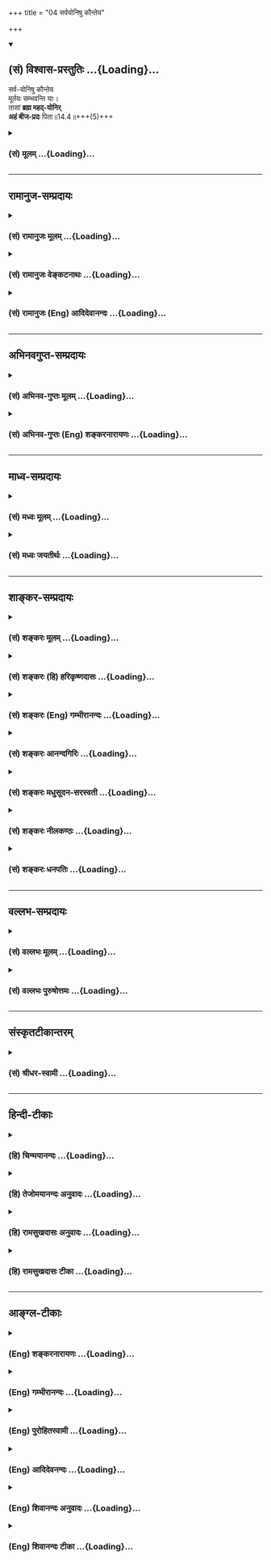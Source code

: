 +++
title = "04 सर्वयोनिषु कौन्तेय"

+++
<div class="js_include" newlevelforh1="2" title="(सं) विश्वास-प्रस्तुतिः" unfilled url="/purANam_vaiShNavam/mahAbhAratam/06-bhIShma-parva/03-bhagavad-gItA-parva/saMskRtam/vishvAsa-prastutiH/14_guNa-traya-vibhAga-y/04_sarvayoniShu_kaun.md">
<details open><summary><h2>(सं) विश्वास-प्रस्तुतिः ...{Loading}...</h2></summary>

सर्व-योनिषु कौन्तेय  
मूर्तयः सम्भवन्ति याः।  
तासां **ब्रह्म महद्-योनिर्**  
**अहं बीज-प्रदः** पिता॥14.4॥+++(5)+++
</details>
</div>
<div class="js_include collapsed" newlevelforh1="3" title="(सं) मूलम्" unfilled url="/purANam_vaiShNavam/mahAbhAratam/06-bhIShma-parva/03-bhagavad-gItA-parva/saMskRtam/mUlam/14_guNa-traya-vibhAga-y/04_sarvayoniShu_kaun.md">
<details><summary><h3>(सं) मूलम् ...{Loading}...</h3></summary>

सर्वयोनिषु कौन्तेय मूर्तयः सम्भवन्ति याः।  
तासां ब्रह्म महद्योनिरहं बीजप्रदः पिता।।14.4।।
</details>
</div>


_________________
## रामानुज-सम्प्रदायः
<div class="js_include collapsed" newlevelforh1="3" title="(सं) रामानुजः मूलम्" unfilled url="/purANam_vaiShNavam/mahAbhAratam/06-bhIShma-parva/03-bhagavad-gItA-parva/saMskRtam/rAmAnujaH/mUlam/14_guNa-traya-vibhAga-y/04_sarvayoniShu_kaun.md">
<details><summary><h3>(सं) रामानुजः मूलम् ...{Loading}...</h3></summary>

।।14.4।। सर्वासु देवगन्धर्वयक्षराक्षसमनुष्यपशुमृगपक्षिसरीसृपादिषु
**योनिषु** तत्तन्**मूर्तयः** **याः संभवन्ति** जायन्ते **तासां ब्रह्म
महद् योनिः** कारणं मया संयोजितचेतनवर्गा महदादिविशेषान्तावस्था प्रकृतिः
कारणम् इत्यर्थः। **अहं बीजप्रदः पिता** तत्र तत्र च तत्तत्कर्मानुगुण्येन
चेतनवर्गस्य संयोजकः च अहम् इत्यर्थः। एवं सर्गादौ प्राचीनकर्मवशाद्
अचित्संसर्गेण देवादियोनिषु जातानां पुनः पुनः देवादिभावेन जन्महेतुम् आह
--

</details>
</div>
<div class="js_include collapsed" newlevelforh1="3" title="(सं) रामानुजः वेङ्कटनाथः" unfilled url="/purANam_vaiShNavam/mahAbhAratam/06-bhIShma-parva/03-bhagavad-gItA-parva/saMskRtam/rAmAnujaH/venkaTanAthaH/14_guNa-traya-vibhAga-y/04_sarvayoniShu_kaun.md">
<details><summary><h3>(सं) रामानुजः वेङ्कटनाथः ...{Loading}...</h3></summary>

  
  
।।14.4।। एवमनेन श्लोकेन प्राकृतनैमित्तिकसृष्ट्योः स्वाधीनत्वमुक्तम् अथ
नित्यसृष्टिरपि स्वेनैव कृतेत्युच्यतेसर्वयोनिषु इति श्लोकेन। श्लोकयोः
पुनरुक्तिपरिहारमभिप्रेत्याहकार्यावस्थोऽपीति।
नित्यसर्गावच्छिन्नोऽपीत्यर्थः। हिरण्यगर्भमूलचतुर्विधसृष्टेः
समनन्तरमप्याप्रलयात्क्षुद्रेष्वपि जन्तुषु या सन्ततिः; तत्रापि नेश्वरः
स्वयमुदासीनः सन्नन्यैः कारयतीत्यभिप्रायेण सर्वयोनिशब्द
इत्याहदेवगन्धर्वेत्यादिना। प्रमाणसिद्धं प्रतिनियतकारणवस्तुवैजात्यलक्षणं
वैचित्र्यं स्रष्टुः स्वस्य विचित्रशक्तियोगज्ञप्तयेयाः इति
प्रसिद्धवन्निर्देशेनानूद्यत इत्यभिप्रायेणाहतत्तन्मूर्तय इति। सम्भवन्ति
इत्यस्य सम्भावनार्थताव्युदासार्थमुपादानोपादेयभावज्ञापनार्थं चाहजायन्त
इति। अव्यवहितोपादानत्वाद्यभावात्कारणमित्युक्तम्। चित्सम्पर्कविरहे
सर्वेश्वराधिष्ठानविरहे च केवलस्याचिन्मात्रस्य हेतुत्वायोगमभिप्रेत्याहमया
संयोजितचेतनवर्गेति। सर्वयोनिषु इत्यादिना निर्दिश्यमानचरमव्यष्टिसृष्टौ
बहुयोनिकतया प्रतीयमानायां च कथमेकस्या मूलप्रकृतेर्योनित्वं इत्यत्राह --
महदादिविशेषान्तावस्थेति। विशेषाः पञ्चभूतानि। अत्र को बीजशब्दार्थः किञ्च
पितृत्वव्यपदेशहेतुभूतं तत्प्रदानंतासां ब्रह्म महद्योनिरहं बीजप्रदः पिता
इत्यनेन च सेश्वरसाङ्ख्यवत् प्रकृतेरेवोपादानत्वम्; ईश्वरस्य च
केवलनिमित्तत्वं प्रतीयते; तच्च श्रुतिविरुद्धम् एकस्यामेव च
योनावेकस्मिन्नेवाविषमे पितरि जायमानानां वैचित्र्यं किन्निबन्धनं
इत्यत्राहतत्र तत्रेति। महद्ब्रह्म योनिः इति पूर्वश्लोकोक्ता
प्रकृतिरत्रापि स्वशब्देनोपात्ता। तत्र गर्भशब्दस्थानीयो
बीजशब्दस्तत्तत्सृष्ट्यनुगुणचेतनवाचीति भावः।  
  

</details>
</div>
<div class="js_include collapsed" newlevelforh1="3" title="(सं) रामानुजः (Eng) आदिदेवानन्दः" unfilled url="/purANam_vaiShNavam/mahAbhAratam/06-bhIShma-parva/03-bhagavad-gItA-parva/saMskRtam/rAmAnujaH/english/AdidevAnandaH/14_guNa-traya-vibhAga-y/04_sarvayoniShu_kaun.md">
<details><summary><h3>(सं) रामानुजः (Eng) आदिदेवानन्दः ...{Loading}...</h3></summary>

14.4 In all wombs such as those of gods, Gandharvas, Yaksas, Raksasas,
men, animals, beasts, birds, serpents etc., whatever forms are generated, the brahman (Prakrti) is the 'great womb' or cause. Beginning from Mahat and ending with the five elements, Prakrti, with the mass of conscient selves imbedded by Me in it, is the cause. I am the sowing father. The meaning is that I am the imbedder of the multiplex of conscient selves according to each one's Karma. Now, He teaches the cause of continuing births as divinities etc., of those born in this manner at the beginning of a cycle of creation. It is due to the conjunction of these beings with Prakrti, in keeping with their old Karmas:

</details>
</div>


_________________
## अभिनवगुप्त-सम्प्रदायः
<div class="js_include collapsed" newlevelforh1="3" title="(सं) अभिनव-गुप्तः मूलम्" unfilled url="/purANam_vaiShNavam/mahAbhAratam/06-bhIShma-parva/03-bhagavad-gItA-parva/saMskRtam/abhinava-guptaH/mUlam/14_guNa-traya-vibhAga-y/04_sarvayoniShu_kaun.md">
<details><summary><h3>(सं) अभिनव-गुप्तः मूलम् ...{Loading}...</h3></summary>

।।14.4।। अत एव -- सर्वयोनिष्विति। सर्वासु योनिषु आदिकारणतया +++(S;
आद्यकारणतया)+++ बृंहिका भगवच्छक्तिः सकलसंसारजननस्वभावा +++(;K -- वमनस्वभावा)+++
माता। पिता त्वहं शक्तिमान् अव्यपदेश्यः।

</details>
</div>
<div class="js_include collapsed" newlevelforh1="3" title="(सं) अभिनव-गुप्तः (Eng) शङ्करनारायणः" unfilled url="/purANam_vaiShNavam/mahAbhAratam/06-bhIShma-parva/03-bhagavad-gItA-parva/saMskRtam/abhinava-guptaH/english/shankaranArAyaNaH/14_guNa-traya-vibhAga-y/04_sarvayoniShu_kaun.md">
<details><summary><h3>(सं) अभिनव-गुप्तः (Eng) शङ्करनारायणः ...{Loading}...</h3></summary>

14.4 Sarvayonisu etc. In all the wombs (whatever gives birth to
anything), the expansive Energy of the Bhagavat exists as the prime
cause; and hence It is the Mother having the innate nature of giving
birth to the entire world process. But I am the Father, the Energetic,
the Inexplicable.

</details>
</div>


_________________
## माध्व-सम्प्रदायः
<div class="js_include collapsed" newlevelforh1="3" title="(सं) मध्वः मूलम्" unfilled url="/purANam_vaiShNavam/mahAbhAratam/06-bhIShma-parva/03-bhagavad-gItA-parva/saMskRtam/madhvaH/mUlam/14_guNa-traya-vibhAga-y/04_sarvayoniShu_kaun.md">
<details><summary><h3>(सं) मध्वः मूलम् ...{Loading}...</h3></summary>

।।14.4।। Sri Madhvacharya did not comment on this sloka.

</details>
</div>
<div class="js_include collapsed" newlevelforh1="3" title="(सं) मध्वः जयतीर्थः" unfilled url="/purANam_vaiShNavam/mahAbhAratam/06-bhIShma-parva/03-bhagavad-gItA-parva/saMskRtam/madhvaH/jayatIrthaH/14_guNa-traya-vibhAga-y/04_sarvayoniShu_kaun.md">
<details><summary><h3>(सं) मध्वः जयतीर्थः ...{Loading}...</h3></summary>

।।14.4।। Sri Jayatirtha did not comment on this sloka.

</details>
</div>


_________________
## शाङ्कर-सम्प्रदायः
<div class="js_include collapsed" newlevelforh1="3" title="(सं) शङ्करः मूलम्" unfilled url="/purANam_vaiShNavam/mahAbhAratam/06-bhIShma-parva/03-bhagavad-gItA-parva/saMskRtam/shankaraH/mUlam/14_guNa-traya-vibhAga-y/04_sarvayoniShu_kaun.md">
<details><summary><h3>(सं) शङ्करः मूलम् ...{Loading}...</h3></summary>

।।14.4।। --,देवपितृमनुष्यपशुमृगादि**सर्वयोनिषु कौन्तेय;** मूर्तयः
देहसंस्थानलक्षणाः मूर्छिताङ्गावयवाः **मूर्तयः संभवन्ति याः; तासां**
मूर्तीनां **ब्रह्म महत्** सर्वावस्थं **योनिः** कारणम् **अहम्** ईश्वरः
**बीजप्रदः** गर्भाधानस्य कर्ता **पिता**।। के गुणाः कथं बध्नन्तीति; उच्यते
--,

</details>
</div>
<div class="js_include collapsed" newlevelforh1="3" title="(सं) शङ्करः (हि) हरिकृष्णदासः" unfilled url="/purANam_vaiShNavam/mahAbhAratam/06-bhIShma-parva/03-bhagavad-gItA-parva/saMskRtam/shankaraH/hindI/harikRShNadAsaH/14_guNa-traya-vibhAga-y/04_sarvayoniShu_kaun.md">
<details><summary><h3>(सं) शङ्करः (हि) हरिकृष्णदासः ...{Loading}...</h3></summary>

।।14.4।। हे कुन्तीपुत्र देव; पितृ; मनुष्य; पशु और मृग आदि समस्त
योनियोंमें जो मूर्तियाँ; अर्थात् शरीराकार अलगअलग अङ्गोंके अवयवोंकी
रचनायुक्त व्यक्तियाँ उत्पन्न होती हैं; उन सब मूर्तियोंकी सब प्रकारसे
स्थित महत् ब्रह्मरूप मेरी माया तो गर्भ धारण करनेवाली योनि है; और मैं
ईश्वर बीज प्रदान करनेवाला अर्थात् गर्भाधान करनेवाला पिता हूँ।

</details>
</div>
<div class="js_include collapsed" newlevelforh1="3" title="(सं) शङ्करः (Eng) गम्भीरानन्दः" unfilled url="/purANam_vaiShNavam/mahAbhAratam/06-bhIShma-parva/03-bhagavad-gItA-parva/saMskRtam/shankaraH/english/gambhIrAnandaH/14_guNa-traya-vibhAga-y/04_sarvayoniShu_kaun.md">
<details><summary><h3>(सं) शङ्करः (Eng) गम्भीरानन्दः ...{Loading}...</h3></summary>

14.4 O son of Kunti, yah, whatever; murtayah, forms-that have their
parts and limbs integrated, which is characteristic of the formation of
bodies; sambhavanti, are born; sarva-yonisu, from all wombs-from the
wombs of gods, manes, humans, cattle, beasts, etc.; tasam, of them, of
those forms; mahat brahma, the great-sustainer, which exists as all the
(various) forms; is the yonih, womb, source. Aham, I, God; am the pita,
father; bija-pradah, who desposits the seed, the agent of impregnation.
(Now) is being stated which are the alities and how they bind:

</details>
</div>
<div class="js_include collapsed" newlevelforh1="3" title="(सं) शङ्करः आनन्दगिरिः" unfilled url="/purANam_vaiShNavam/mahAbhAratam/06-bhIShma-parva/03-bhagavad-gItA-parva/saMskRtam/shankaraH/AnandagiriH/14_guNa-traya-vibhAga-y/04_sarvayoniShu_kaun.md">
<details><summary><h3>(सं) शङ्करः आनन्दगिरिः ...{Loading}...</h3></summary>

।।14.4।। ननु कथमुक्तकारणानुरोधेन हिरण्यगर्भोद्भवमभ्युपेत्य
भूतानामुत्पत्तिरुच्यते देवादिजातिविशेषेषु देहविशेषाणां कारणान्तरस्य
संभवात्तत्राह -- **सर्वयोनिष्विति।** तत्र तत्र हेत्वन्तरप्रतिभासे
कुतोऽस्य हेतुत्वमित्याशङ्क्य तद्रूपेणास्यैवावस्थानादित्याह --
**सर्वावस्थमिति।**

</details>
</div>
<div class="js_include collapsed" newlevelforh1="3" title="(सं) शङ्करः मधुसूदन-सरस्वती" unfilled url="/purANam_vaiShNavam/mahAbhAratam/06-bhIShma-parva/03-bhagavad-gItA-parva/saMskRtam/shankaraH/madhusUdana-sarasvatI/14_guNa-traya-vibhAga-y/04_sarvayoniShu_kaun.md">
<details><summary><h3>(सं) शङ्करः मधुसूदन-सरस्वती ...{Loading}...</h3></summary>

।।14.4।। ननु कथं सर्वभूतानां ततः संभवो देवादिदेहविशेषाणां
कारणान्तरसंभवादित्याशङ्क्याह -- सर्वयोनिष्विति।
देवपितृमनुष्यपशुमृगादिसर्वयोनिषु या मूर्तयो
जरायुजाण्डजस्वेदजोद्भिज्जादिभेदेन विलक्षणविविधसंस्थानास्तनवः संभवन्ति हे
कौन्तेय; तासां मूर्तीनां तत्तत्कारणभावापन्नं महत् ब्रह्मैव
योनिर्मातृस्थानीयां। अहं परमेश्वरो बीजप्रदो गर्भाधानस्य कर्ता पिता। तेन
महतो ब्रह्मण एवावस्थाविशेषाः  
  
कारणान्तराणीति युक्तमुक्तं संभवः सर्वभूतानां ततो भवतीति।

</details>
</div>
<div class="js_include collapsed" newlevelforh1="3" title="(सं) शङ्करः नीलकण्ठः" unfilled url="/purANam_vaiShNavam/mahAbhAratam/06-bhIShma-parva/03-bhagavad-gItA-parva/saMskRtam/shankaraH/nIlakaNThaH/14_guNa-traya-vibhAga-y/04_sarvayoniShu_kaun.md">
<details><summary><h3>(सं) शङ्करः नीलकण्ठः ...{Loading}...</h3></summary>

।।14.4।। किंच सर्वेषु भूतेषु योनिषु उपादानभूतेषु पृथिव्यामोषधय इव या
मूर्तयः शरीराणि सुरनरतिर्यक्स्थावरात्मकानि चतुर्विधानि संभवन्ति तासां
मूर्तीनां ब्रह्ममहत्पूर्वोक्तं महतो ब्रह्म ब्रह्ममहत्।
राजदन्तादित्वादुपसर्जनस्य परनिपातः। मायैव योनिरित्यर्थः। अहं तु तासां
बीजप्रदः पिता तास्वपि स्वप्रतिबिम्बस्यार्पयिता। यथा पुरुषो
भार्यायामनुशयिसंपृक्तं रेतो निषिञ्चति ततो भार्यातः पिण्डोत्पत्तिः
रेतोंशतस्तत्र चैतन्योत्पत्तिरिति चैतन्यविशिष्टस्य पिण्डस्य पिताऽहं माता
च मायेत्यर्थः।

</details>
</div>
<div class="js_include collapsed" newlevelforh1="3" title="(सं) शङ्करः धनपतिः" unfilled url="/purANam_vaiShNavam/mahAbhAratam/06-bhIShma-parva/03-bhagavad-gItA-parva/saMskRtam/shankaraH/dhanapatiH/14_guNa-traya-vibhAga-y/04_sarvayoniShu_kaun.md">
<details><summary><h3>(सं) शङ्करः धनपतिः ...{Loading}...</h3></summary>

।।14.4।। न केवलं सृष्ट्युपक्रमे एव प्रकृतेः योनिरहं च गर्भाधानकर्ता अपितु
सर्वदैवेत्याह -- सर्वयोनिष्विति। सर्वाषु योनिषु मनुष्याद्यासु निषु या
मूर्तयो देहसंस्थानलक्षणाः संभवन्ति हे कैन्तेय; यथा तव कुन्ती तथा तासां
ब्रह्म महत्तत्रतत्र तत्तत्कारणरुपेणावस्थितं योनिः कारणमहमीशो बीजप्रदः
गर्भाधानस्य कर्ता पिता। तथाच प्रकृतेरेवावस्थाविशेषेषु कारणान्तरेषु
गर्भाधानकर्तुः परमेस्वरस्यैव सर्वत्र सत्त्वात् युक्तमुक्तं संभवः
सर्वभूतानां ततो भवति भारतेति।

</details>
</div>


_________________
## वल्लभ-सम्प्रदायः
<div class="js_include collapsed" newlevelforh1="3" title="(सं) वल्लभः मूलम्" unfilled url="/purANam_vaiShNavam/mahAbhAratam/06-bhIShma-parva/03-bhagavad-gItA-parva/saMskRtam/vallabhaH/mUlam/14_guNa-traya-vibhAga-y/04_sarvayoniShu_kaun.md">
<details><summary><h3>(सं) वल्लभः मूलम् ...{Loading}...</h3></summary>

।।14.4।। एवं कार्यावस्थोऽयं चिदचित्प्रकृतिसर्गो मयैव कृत इति
सर्वयोनिष्विति। नेदमपूर्वतरमिवोच्यते किन्तु सर्वत्रैवमेव लोके दृश्यत
इत्याह एकः पिताऽन्यत्क्षेत्रमिति। तत्र तासां भूतमूर्तीनां महद्ब्रह्म
योनिः; अहं बीजप्रदः पितेति वस्तुतोऽवसेयम्। अत एव विष्णुपुराणादौ
लक्ष्मीनारायणौ गौरीशङ्करौ सर्वत्र स्त्रीपुम्भावापन्नस्वरूपौ निरूपितौ।

</details>
</div>
<div class="js_include collapsed" newlevelforh1="3" title="(सं) वल्लभः पुरुषोत्तमः" unfilled url="/purANam_vaiShNavam/mahAbhAratam/06-bhIShma-parva/03-bhagavad-gItA-parva/saMskRtam/vallabhaH/puruShottamaH/14_guNa-traya-vibhAga-y/04_sarvayoniShu_kaun.md">
<details><summary><h3>(सं) वल्लभः पुरुषोत्तमः ...{Loading}...</h3></summary>

  
  
।।14.4।। नन्वनेकविधवस्तूनामनेकयोनिषु नानाविधप्रतीतौ कथमेकयोनित्वं इत्यत
आह -- सर्वयोनिष्विति। पूर्वं तु सर्वोत्पत्तिरूपसर्वयोन्युत्पत्तिः; ततः
सर्वयोनिषु हे कौन्तेय या मूर्तयः स्वरूपाणि सम्भवन्ति; तासां महद्ब्रह्म
प्रकृतियोनिरुत्पत्तिस्थानं मातृस्थानीयं बीजप्रदः इच्छाज्ञानात्मकबीजप्रदः
पिता उत्पादकः; अहमेवेत्यर्थः। तदेव ब्रह्म मदिच्छया नानायोनिरूपेण भूत्वा
भासते इत्यर्थः।  
  

</details>
</div>


_________________
## संस्कृतटीकान्तरम्
<div class="js_include collapsed" newlevelforh1="3" title="(सं) श्रीधर-स्वामी" unfilled url="/purANam_vaiShNavam/mahAbhAratam/06-bhIShma-parva/03-bhagavad-gItA-parva/saMskRtam/shrIdhara-svAmI/14_guNa-traya-vibhAga-y/04_sarvayoniShu_kaun.md">
<details><summary><h3>(सं) श्रीधर-स्वामी ...{Loading}...</h3></summary>

।।14.4।। न केवलं सृष्ट्युपक्रम एव मदधिष्ठिताभ्यां प्रकृतिपुरुषाभ्यामयं
भूतोत्पत्तिप्रकारः अपितु सर्वदैवेत्याह **-- सर्वयोनिष्विति**। सर्वासु
योनिषु मनुष्याद्यासु या मूर्तयः स्थावरजङ्गमात्मिका उत्पद्यन्ते तासां
मूर्तीनां महद्ब्रह्म प्रकृतिः योनिर्मातृस्थानीया। अहं च बीजप्रदः
गर्भाधानादिकर्ता पिता।

</details>
</div>


_________________
## हिन्दी-टीकाः
<div class="js_include collapsed" newlevelforh1="3" title="(हि) चिन्मयानन्दः" unfilled url="/purANam_vaiShNavam/mahAbhAratam/06-bhIShma-parva/03-bhagavad-gItA-parva/hindI/chinmayAnandaH/14_guNa-traya-vibhAga-y/04_sarvayoniShu_kaun.md">
<details><summary><h3>(हि) चिन्मयानन्दः ...{Loading}...</h3></summary>

।।14.4।। सृष्टि की ओर एक दृष्टिक्षेप करने से ही यह ज्ञान होता है कि यहाँ
प्राणियों की निरन्तर उत्पत्ति हो रही है। मृत प्राणियों का स्थान असंख्य
नवजात जीव लेते रहते हैं। मनुष्य; पशु; मृग; वनस्पति इन सभी योनियों में
यही प्रक्रिया निरन्तर चल रही है। ये सभी प्राणी जड़ और चेतन के संयोग से
ही बने हैं। इनमें विषमता या भेद जड़ उपाधियों के कारण है; जबकि सभी में
चेतन तत्त्व एक ही है। यह जड़ प्रकृति ही महद्ब्रह्म शब्द से इंगित की गई
है। भगवान् श्रीकृष्ण अपने सच्चिदानन्दस्वरूप के साथ तादात्म्य करके कहते
हैं; इस प्रकृति रूप योनि में बीज की स्थापना करने वाला पिता मैं हूँ। उनका
यह कथन लाक्षणिक है। जैसा कि पूर्व श्लोक की व्याख्या में हम देख चुके है;
प्रकृति में परमात्मा का चैतन्यरूप में व्यक्त होना ही उनके द्वारा बीज
स्थापित करना है; जिसके फलस्वरूप वह जड़ प्रकृति चेतन होकर कार्यक्षम होती
है जैसे वाष्पशक्ति से युक्त होने पर ही इन्जिन में गति आती है; अन्यथा वह
एक आकार विशेष में लोहमात्र होता है यही स्थिति चैतन्य के बिना शरीर; मन और
बुद्धि उपाधियों की भी होती है। एक अविवाहित पुरुष में प्रजनन की क्षमता
होने मात्र से ही वह किसी का पिता नहीं कहलाया जा सकता। इसके लिये
विवाहोपरान्त उसे गर्भ में अपना बीज स्थापित करना होता है। इसी प्रकार;
प्रकृति के बिना केवल पुरुष स्वयं को व्यक्त नहीं कर सकता। इसी सिद्धान्त
को भगवान् यहाँ सारांश में बताते हैं कि वे सम्पूर्ण विश्व के सनातन पिता
हैं; जो विश्व मञ्च पर जीवननाटक के मंचन की व्यवस्था करते हैं। यद्यपि अन्य
धर्म के अनुयायियों के द्वारा हमें यह विश्वास दिलाने का प्रयत्न किया जाता
है कि ईश्वर का जगत्पितृत्व केवल ईसाई धर्म ने ही सर्वप्रथम पहचाना और
मान्य किया; तथापि वस्तुस्थिति इस धारणा का खण्डन ही करती है; क्योंकि ईसा
मसीह से हजारों वर्ष पूर्व गीता का उपदेश अर्जुन को दिया गया था।
अधिकसेअधिक हम इतना ही कह सकते हैं कि इस विचार को ईसा मसीह ने अपने से
पूर्व विद्यमान धर्मों से ही लिया होगा। हिन्दुओं ने ईश्वर के जगत्पितृत्व
पर अधिक बल नहीं दिया। यद्यपि यह कल्पना काव्यात्मक है; तथापि सैद्धान्तिक
दृष्टि से अधिक युक्तिसंगत नहीं कही जा सकती। परन्तु; सामान्य जनता को यह
कल्पना सरलता से बोधगम्य होने के कारण पश्चात् के धर्म संस्थापकों ने इसे
पूर्वकालीन धर्मों से उदारतापूर्वक स्वीकार कर लिया। इस अध्याय के मुख्य
विषय का प्रारम्भ करते हुये भगवान् श्रीकृष्ण बताते हैं कि प्रकृति के वे
गुण कौन से हैं और वे किस प्रकार आत्मा को अनात्मा के साथ बांध देते हैं

</details>
</div>
<div class="js_include collapsed" newlevelforh1="3" title="(हि) तेजोमयानन्दः अनुवादः" unfilled url="/purANam_vaiShNavam/mahAbhAratam/06-bhIShma-parva/03-bhagavad-gItA-parva/hindI/tejomayAnandaH/anuvAdaH/14_guNa-traya-vibhAga-y/04_sarvayoniShu_kaun.md">
<details><summary><h3>(हि) तेजोमयानन्दः अनुवादः ...{Loading}...</h3></summary>

।।14.4।। हे कौन्तेय ! समस्त योनियों में जितनी मूर्तियाँ (शरीर) उत्पन्न
होती हैं, उन सबकी योनि अर्थात् गर्भ है महद्ब्रह्म और मैं बीज की स्थापना
करने वाला पिता हूँ।।

</details>
</div>
<div class="js_include collapsed" newlevelforh1="3" title="(हि) रामसुखदासः अनुवादः" unfilled url="/purANam_vaiShNavam/mahAbhAratam/06-bhIShma-parva/03-bhagavad-gItA-parva/hindI/rAmasukhadAsaH/anuvAdaH/14_guNa-traya-vibhAga-y/04_sarvayoniShu_kaun.md">
<details><summary><h3>(हि) रामसुखदासः अनुवादः ...{Loading}...</h3></summary>

।।14.4।। हे कुन्तीनन्दन ! सम्पूर्ण योनियोंमें प्राणियोंके जितने शरीर पैदा
होते हैं, उन सबकी मूल प्रकृति तो माता है और मैं बीज-स्थापन करनेवाला पिता
हूँ।

</details>
</div>
<div class="js_include collapsed" newlevelforh1="3" title="(हि) रामसुखदासः टीका" unfilled url="/purANam_vaiShNavam/mahAbhAratam/06-bhIShma-parva/03-bhagavad-gItA-parva/hindI/rAmasukhadAsaH/TIkA/14_guNa-traya-vibhAga-y/04_sarvayoniShu_kaun.md">
<details><summary><h3>(हि) रामसुखदासः टीका ...{Loading}...</h3></summary>

।।14.4।।***व्याख्या --***  **सर्वयोनिषु कौन्तेय मूर्तयः सम्भवन्ति याः
--** जरायुज (जेरके साथ पैदा होनेवाले मनुष्य; पशु आदि); अण्डज (अण्डेसे
उत्पन्न होनेवाले पक्षी; सर्प आदि); स्वेदज (पसीनेसे उत्पन्न होनेवाले जूँ;
लीख आदि) और उद्भिज्ज (पृथ्वीको फोड़कर उत्पन्न होनेवाले वृक्ष; लता आदि)
-- सम्पूर्ण प्राणियोंकी उत्पत्तिके ये चार खानि अर्थात् स्थान हैं। इन
चारोंमेंसे एकएक स्थानसे लाखों योनियाँ पैदा होती हैं। उन लाखों
योनियोंमेंसे एकएक योनिमें भी जो प्राणी पैदा होते हैं; उन सबकी आकृति
अलगअलग होती है। एक योनिमें; एक जातिमें पैदा होनेवाले प्राणियोंकी
आकृतिमें भी स्थूल या सूक्ष्म भेद रहता है अर्थात् एक समान आकृति किसीकी भी
नहीं मिलती। जैसे; एक मनुष्ययोनिमें अरबों वर्षोंसे अरबों शरीर पैदा होते
चले आये हैं; पर आजतक किसी भी मनुष्यकी आकृति परस्पर नहीं मिलती। इस
विषयमें किसी कविने कहा है -- **पाग भाग वाणी प्रकृति; आकृति वचन विवेक।  
  
** अक्षर मिलत न एकसे; देखे देश अनेक।। अर्थात् पगड़ी; भाग्य; वाणी (कण्ठ);
स्वभाव; आकृति; शब्द; विचारशक्ति और लिखनेके अक्षर -- ये सभी दो मनुष्योंके
भी एक समान नहीं मिलते। इस तरह चौरासी लाख योनियोंमें जितने शरीर
अनादिकालसे पैदा होते चले आ रहे हैं; उन सबकी आकृति अलगअलग है। चौरासी लाख
योनियोंके सिवाय देवता; पितर;,गन्धर्व; भूत; प्रेत आदिको भी यहाँ
**सर्वयोनिषु** पदके अन्तर्गत ले लेना चाहिये।**तासां ब्रह्म महद्योनिरहं
बीजप्रदः पिता --** उपर्युक्त चार खानि अर्थात् चौरासी लाख योनियाँ तो
शरीरोंके पैदा होनेके स्थान हैं और उन सब योनियोंका उत्पत्तिस्थान (माताके
स्थानमें) महद्ब्रह्म अर्थात् मूल प्रकृति है। उस मूल प्रकृतिमें जीवरूप
बीजका स्थापन करनेवाला पिता मैं हूँ। भिन्नभिन्न वर्ण और आकृतिवाले नाना
प्रकारके शरीरोंमें भगवान् अपने चेतनअंशरूप बीजको स्थापित करते हैं -- इससे
सिद्ध होता है कि प्रत्येक प्राणीमें स्थित परमात्माका अंश शरीरोंकी
भिन्नतासे ही भिन्नभिन्न प्रतीत होता है। वास्तवमें सम्पूर्ण प्राणियोंमें
एक ही परमात्मा विद्यमान हैं (गीता 13। 2)। इस बातको एक दृष्टान्तसे समझाया
जाता है। यद्यपि दृष्टान्त सर्वांशमें नहीं घटता; तथापि वह बुद्धिको
दार्ष्टान्तके नजदीक ले जानेमें सहायक होता है। कपड़ा और पृथ्वी --
दोनोंमें एक ही तत्त्वकी प्रधानता है। कपड़ेको अगर जलमें डाला जाय तो वह
जलके निचले भागमें जाकर बैठ जाता है। कपड़ा ताना (लम्बा धागा) और
बाना(आ़ड़ा धागा) से बुना जाता है। प्रत्येक ताने और बानेके बीचमें एक
सूक्ष्म छिद्र रहता है। कपड़ेंमें ऐसे अनेक छिद्र होते हैं। जलमें पड़े
रहनेसे कपड़के सम्पूर्ण तन्तुओंमें और अलगअलग छिद्रोंमें जल भर जाता है।
कपड़ेको जलसे बाहर निकालनेपर भी उसके तन्तुओंमें और असंख्य छिद्रोंमें एक
ही जल समानरीतिसे परिपूर्ण रहता है। इस दृष्टान्तमें कपड़ा प्रकृति है;
अलगअलग असंख्य छिद्र शरीर हैं और कपड़े तथा उसके छिद्रोंमें परिपूर्ण जल
परमात्मतत्त्व है। तात्पर्य है कि स्थूल दृष्टिसे तो प्रत्येक शरीरमें
परमात्मतत्त्व अलगअलग दिखायी देता है; पर सूक्ष्म दृष्टिसे देखा जाय तो
सम्पूर्ण शरीरोंमें; सम्पूर्ण संसारमें एक ही परमात्मतत्त्व परिपूर्ण
है।***सम्बन्ध --***  परमात्मा और उनकी शक्ति प्रकृतिके संयोगसे उत्पन्न
होनेवाले जीव प्रकृतिजन्य गुणोंसे कैसे बँधते हैं -- इस विषयका विवेचन
आगेके श्लोकसे आरम्भ करते हैं।

</details>
</div>


_________________
## आङ्ग्ल-टीकाः
<div class="js_include collapsed" newlevelforh1="3" title="(Eng) शङ्करनारायणः" unfilled url="/purANam_vaiShNavam/mahAbhAratam/06-bhIShma-parva/03-bhagavad-gItA-parva/english/shankaranArAyaNaH/14_guNa-traya-vibhAga-y/04_sarvayoniShu_kaun.md">
<details><summary><h3>(Eng) शङ्करनारायणः ...{Loading}...</h3></summary>

14.4. O son of Kunti ! Whatever manifestations spring up in all the wombs, of them the mighty Brahman is the womb and I am the father laying the seed.

</details>
</div>
<div class="js_include collapsed" newlevelforh1="3" title="(Eng) गम्भीरानन्दः" unfilled url="/purANam_vaiShNavam/mahAbhAratam/06-bhIShma-parva/03-bhagavad-gItA-parva/english/gambhIrAnandaH/14_guNa-traya-vibhAga-y/04_sarvayoniShu_kaun.md">
<details><summary><h3>(Eng) गम्भीरानन्दः ...{Loading}...</h3></summary>

14.4 O son of Kunti, whatever forms are born from all the wombs, of them the great-sustainer is the womb; I am the father who deposits the seed.

</details>
</div>
<div class="js_include collapsed" newlevelforh1="3" title="(Eng) पुरोहितस्वामी" unfilled url="/purANam_vaiShNavam/mahAbhAratam/06-bhIShma-parva/03-bhagavad-gItA-parva/english/purohitasvAmI/14_guNa-traya-vibhAga-y/04_sarvayoniShu_kaun.md">
<details><summary><h3>(Eng) पुरोहितस्वामी ...{Loading}...</h3></summary>

14.4 O illustrious son of Kunti! Through whatever wombs men are born, it is the Spirit Itself that conceives, and I am their Father.

</details>
</div>
<div class="js_include collapsed" newlevelforh1="3" title="(Eng) आदिदेवनन्दः" unfilled url="/purANam_vaiShNavam/mahAbhAratam/06-bhIShma-parva/03-bhagavad-gItA-parva/english/AdidevanandaH/14_guNa-traya-vibhAga-y/04_sarvayoniShu_kaun.md">
<details><summary><h3>(Eng) आदिदेवनन्दः ...{Loading}...</h3></summary>

14.4 Whatever forms are produced in any womb, O Arjuna, the Prakrti is their great womb and I am the sowing father.

</details>
</div>
<div class="js_include collapsed" newlevelforh1="3" title="(Eng) शिवानन्दः अनुवादः" unfilled url="/purANam_vaiShNavam/mahAbhAratam/06-bhIShma-parva/03-bhagavad-gItA-parva/english/shivAnandaH/anuvAdaH/14_guNa-traya-vibhAga-y/04_sarvayoniShu_kaun.md">
<details><summary><h3>(Eng) शिवानन्दः अनुवादः ...{Loading}...</h3></summary>

14.4 Whatever forms are produced, O Arjuna, in any womb whatsoever, the great Brahma is their womb and I am the seed-giving father.

</details>
</div>
<div class="js_include collapsed" newlevelforh1="3" title="(Eng) शिवानन्दः टीका" unfilled url="/purANam_vaiShNavam/mahAbhAratam/06-bhIShma-parva/03-bhagavad-gItA-parva/english/shivAnandaH/TIkA/14_guNa-traya-vibhAga-y/04_sarvayoniShu_kaun.md">
<details><summary><h3>(Eng) शिवानन्दः टीका ...{Loading}...</h3></summary>

14.4 सर्वयोनिषु in all the wombs; कौन्तेय O son of Kunti (Arjuna);
मूर्तयः forms; सम्भवन्ति are produced; याः which; तासाम् their; ब्रह्म
Brahma; महत् great; योनिः womb; अहम् I; बीजप्रदः seedgiving; पिता
father.Commentary I am the father The Primordial Nature is the mother.
The whole manifested world is the child Nature has produced in its association with me. Therefore I am called the father of this world.Wombs Such as the gods; the manes; men; cattle; beasts; birds;
etc.Forms Bodies consisting of parts; limbs; organs; etc.

</details>
</div>
